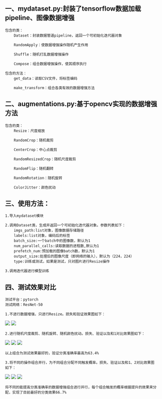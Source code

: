 一、mydataset.py:封装了tensorflow数据加载pipeline、图像数据增强
-----    
    包含的类：
        Dataset：封装数据管道pipeline，返回一个可初始化迭代器对象
        
        RandomApply：使数据增强操作随机产生作用
        
        Shuffle：随机打乱数据增强操作
        
        Compose：组合数据增强操作，使其顺序执行
    
    包含的方法：
        get_data：读取CSV文件，将标签编码
        
        make_transform：组合各类有效的数据增强方法
        
二、augmentations.py:基于opencv实现的数据增强方法
---    
    包含的类：
        Resize：尺度缩放
        
        RandomCrop：随机裁剪
        
        CenterCrop：中心点裁剪
        
        RandomResizedCrop：随机尺度裁剪
        
        RandomFlip：随机翻转
        
        RandomRotation：随机旋转
        
        ColorJitter：颜色扰动

三、使用方法：
---
    1.导入mydataset模块

    2.调用Dataset类，生成并返回一个可初始化迭代器对象。参数列表如下：
        imgs_path:list对象，图像数据存储路径
        labels:list对象，编码后的标签
        batch_size:一个batch中的图像数，默认为1
        num_parallel_calls:读取数据的进程数,默认为1
        prefetch_num:预加载的图像batch数，默认为1
        output_size:处理后的图像尺度（即网络的输入），默认为（224，224）
        type:训练或测试，如果是测试，只对图片进行Resize操作
        
    3.调用迭代器进行模型训练
    
四、测试效果对比
---
    测试平台：pytorch
    测试网络：ResNet-50
    
    1.不进行数据增强，只进行Resize。损失和验证效果图如下：
![](http://git.yuntongxun.com/liwei11/Data_augmentations/raw/master/img/1.png)
![](http://git.yuntongxun.com/liwei11/Data_augmentations/raw/master/img/2.png)
   
    2.进行随机尺度裁剪、随机旋转、随机颜色扰动。损失、验证以及和1对比效果图如下：
![](http://git.yuntongxun.com/liwei11/Data_augmentations/raw/master/img/3.png)
![](http://git.yuntongxun.com/liwei11/Data_augmentations/raw/master/img/4.png)
![](http://git.yuntongxun.com/liwei11/Data_augmentations/raw/master/img/5.png)
    
    以上组合为测试效果最好的，验证分类准确率最高为63.4%

    3.将不同的操作组合并行，为不同组合分配不同触发概率。损失、验证以及和1、2对比效果图如下：
![](http://git.yuntongxun.com/liwei11/Data_augmentations/raw/master/img/6.png)
![](http://git.yuntongxun.com/liwei11/Data_augmentations/raw/master/img/7.png)
![](http://git.yuntongxun.com/liwei11/Data_augmentations/raw/master/img/8.png)
    
    将不同的能提高分类准确率的数据增强组合进行并行，每个组合触发的概率根据提升的效果来分配，实现了目前最好的分类效果66.7%



